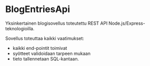 # BlogEntriesApi
Yksinkertainen blogisovellus toteutettu REST API Node.js/Express-teknologioilla.

Sovellus toteuttaa kaikki vaatimukset:
- kaikki end-pointit toimivat
- syötteet validoidaan tarpeen mukaan
- tieto tallennetaan SQL-kantaan.
